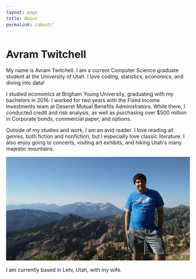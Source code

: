 ```yaml
---
layout: page
title: About
permalink: /about/
---
```


# Avram Twitchell

My name is Avram Twitchell. I am a current Computer Science graduate student at the University of Utah. I love coding, statistics, economics, and diving into data! 

I studied economics at Brigham Young University, graduating with my bachelors
in 2016. I worked for two years with the Fixed Income Investments team at
Deseret Mutual Benefits Administrators. While there, I conducted credit and risk
analysis, as well as purchasing over $500 million in Corporate bonds, commercial
paper, and options.

Outside of my studies and work, I am an avid reader. I love reading all genres,
both fiction and nonfiction, but I especially love classic literature. I also
enjoy going to concerts, visiting art exhibits, and hiking Utah's many majestic
mountains.

<img src="/assets/mountain.jpg" alt="Mountains">

I am currently based in Lehi, Utah, with my wife.


[jekyll-organization]: https://github.com/jekyll
